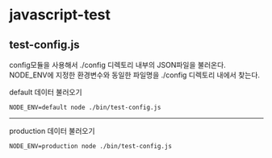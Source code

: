 # javascript-test

## test-config.js

config모듈을 사용해서 ./config 디렉토리 내부의 JSON파일을 불러온다.  
NODE_ENV에 지정한 환경변수와 동일한 파일명을 ./config 디렉토리 내에서 찾는다.

default 데이터 불러오기

```
NODE_ENV=default node ./bin/test-config.js
```

---

production 데이터 불러오기

```
NODE_ENV=production node ./bin/test-config.js
```

